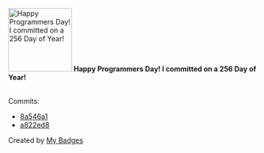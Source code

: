 <img src="https://my-badges.github.io/my-badges/programmers-day.png" alt="Happy Programmers Day! I committed on a 256 Day of Year!" title="Happy Programmers Day! I committed on a 256 Day of Year!" width="128">
<strong>Happy Programmers Day! I committed on a 256 Day of Year!</strong>
<br><br>

Commits:

- <a href="https://github.com/artemmufazalov/ydb-embedded-ui/commit/8a546a1ab2f812acc1523c1c35738f4c605c32a5">8a546a1</a>
- <a href="https://github.com/artemmufazalov/artemmufazalov/commit/a822ed85a8a9969a3c6ad92ab9125f70007be2c4">a822ed8</a>


Created by <a href="https://github.com/my-badges/my-badges">My Badges</a>